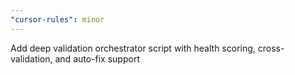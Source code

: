 ```yaml
---
"cursor-rules": minor
---
```


Add deep validation orchestrator script with health scoring, cross-validation, and auto-fix support
